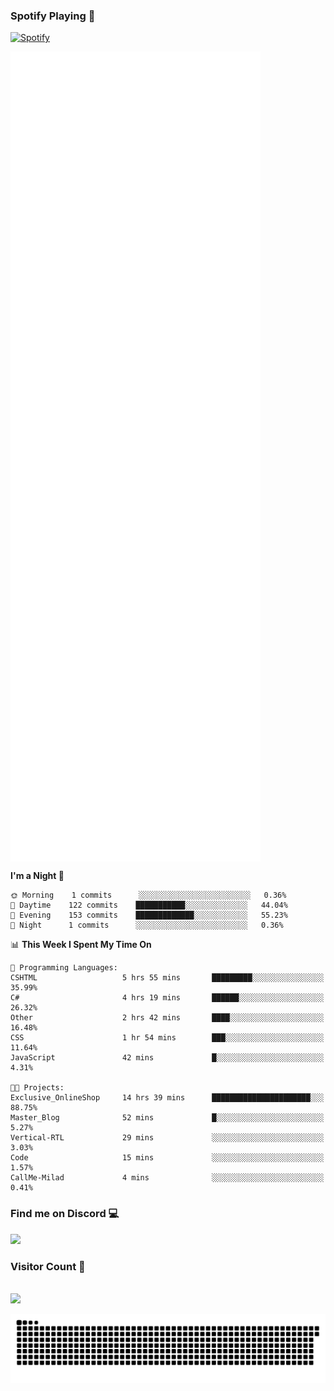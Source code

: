 ### Spotify Playing 🎵
[![Spotify](https://spotify-livestats-callme-milad.vercel.app/api/spotify)](https://open.spotify.com/user/314mrt6dxn5cqoxklh3thbwlr6by)

<img align="center" src="/github-metrics.svg" alt="Metrics" width="400">

<!--START_SECTION:waka-->
**I'm a Night 🦉** 

```text
🌞 Morning    1 commits      ░░░░░░░░░░░░░░░░░░░░░░░░░   0.36% 
🌆 Daytime    122 commits    ███████████░░░░░░░░░░░░░░   44.04% 
🌃 Evening    153 commits    █████████████░░░░░░░░░░░░   55.23% 
🌙 Night      1 commits      ░░░░░░░░░░░░░░░░░░░░░░░░░   0.36%

```


📊 **This Week I Spent My Time On** 

```text
💬 Programming Languages: 
CSHTML                   5 hrs 55 mins       █████████░░░░░░░░░░░░░░░░   35.99% 
C#                       4 hrs 19 mins       ██████░░░░░░░░░░░░░░░░░░░   26.32% 
Other                    2 hrs 42 mins       ████░░░░░░░░░░░░░░░░░░░░░   16.48% 
CSS                      1 hr 54 mins        ███░░░░░░░░░░░░░░░░░░░░░░   11.64% 
JavaScript               42 mins             █░░░░░░░░░░░░░░░░░░░░░░░░   4.31%

🐱‍💻 Projects: 
Exclusive_OnlineShop     14 hrs 39 mins      ██████████████████████░░░   88.75% 
Master_Blog              52 mins             █░░░░░░░░░░░░░░░░░░░░░░░░   5.27% 
Vertical-RTL             29 mins             ░░░░░░░░░░░░░░░░░░░░░░░░░   3.03% 
Code                     15 mins             ░░░░░░░░░░░░░░░░░░░░░░░░░   1.57% 
CallMe-Milad             4 mins              ░░░░░░░░░░░░░░░░░░░░░░░░░   0.41%

```


<!--END_SECTION:waka-->

### Find me on Discord 💻
<a href="https://discord.gg/t35EjYprS6" rel="nofollow"> 
  <img src="https://discord.c99.nl/widget/theme-3/977957889358573609.png" data-canonical-src="https://discord.c99.nl/widget/theme-3/977957889358573609.png" style="max-width: 100%;"></a>

### Visitor Count 🔢
<p align="left"> 
  <br>
  <img src="https://profile-counter.glitch.me/callme-devil/count.svg" />
</p>

<img src="https://github.com/callme-devil/callme-devil/blob/output/github-contribution-grid-snake.svg" alt="snake" style="max-width: 100%;">

